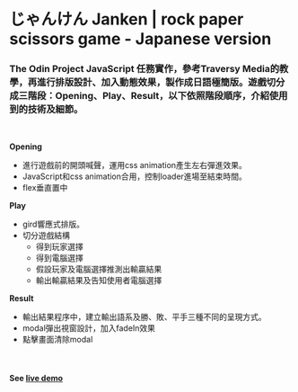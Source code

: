 # じゃんけん Janken | rock paper scissors game - Japanese version

### The Odin Project JavaScript 任務實作，參考Traversy Media的教學，再進行排版設計、加入動態效果，製作成日語極簡版。遊戲切分成三階段：Opening、Play、Result，以下依照階段順序，介紹使用到的技術及細節。 
<br>

**Opening**
* 進行遊戲前的開頭喊聲，運用css animation產生左右彈進效果。
* JavaScript和css animation合用，控制loader進場至結束時間。
* flex垂直置中

**Play**
* gird響應式排版。
* 切分遊戲結構
  * 得到玩家選擇
  * 得到電腦選擇
  * 假設玩家及電腦選擇推測出輸贏結果
  * 輸出輸贏結果及告知使用者電腦選擇

**Result**
* 輸出結果程序中，建立輸出語系及勝、敗、平手三種不同的呈現方式。
* modal彈出視窗設計，加入fadeIn效果
* 點擊畫面清除modal
<br>

#### See [live demo](https://yvonnechin.github.io/Janken/.)
